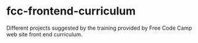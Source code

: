 # fcc-frontend-curriculum
Different projects suggested by the training provided by Free Code Camp web site front end curriculum.
